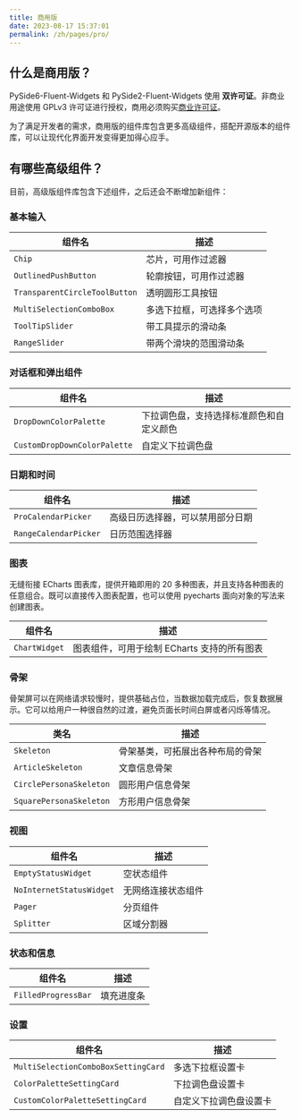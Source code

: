 ```yaml
---
title: 商用版
date: 2023-08-17 15:37:01
permalink: /zh/pages/pro/
---
```


## 什么是商用版？
PySide6-Fluent-Widgets 和 PySide2-Fluent-Widgets 使用 **双许可证**。非商业用途使用 GPLv3 许可证进行授权，商用必须购买[商业许可证](/zh/price)。

为了满足开发者的需求，商用版的组件库包含更多高级组件，搭配开源版本的组件库，可以让现代化界面开发变得更加得心应手。

## 有哪些高级组件？
目前，高级版组件库包含下述组件，之后还会不断增加新组件：

### 基本输入

| 组件名                        | 描述                       |
| ----------------------------- | -------------------------- |
| `Chip`                        | 芯片，可用作过滤器         |
| `OutlinedPushButton`          | 轮廓按钮，可用作过滤器     |
| `TransparentCircleToolButton` | 透明圆形工具按钮           |
| `MultiSelectionComboBox`      | 多选下拉框，可选择多个选项 |
| `ToolTipSlider`               | 带工具提示的滑动条         |
| `RangeSlider`                 | 带两个滑块的范围滑动条     |

### 对话框和弹出组件

| 组件名                       | 描述                                     |
| ---------------------------- | ---------------------------------------- |
| `DropDownColorPalette`       | 下拉调色盘，支持选择标准颜色和自定义颜色 |
| `CustomDropDownColorPalette` | 自定义下拉调色盘                         |

### 日期和时间
| 组件名                | 描述                             |
| --------------------- | -------------------------------- |
| `ProCalendarPicker`   | 高级日历选择器，可以禁用部分日期 |
| `RangeCalendarPicker` | 日历范围选择器                   |


### 图表

无缝衔接 ECharts 图表库，提供开箱即用的 20 多种图表，并且支持各种图表的任意组合。既可以直接传入图表配置，也可以使用 pyecharts 面向对象的写法来创建图表。

| 组件名        | 描述                                        |
| ------------- | ------------------------------------------- |
| `ChartWidget` | 图表组件，可用于绘制 ECharts 支持的所有图表 |

### 骨架

骨架屏可以在网络请求较慢时，提供基础占位，当数据加载完成后，恢复数据展示。它可以给用户一种很自然的过渡，避免页面长时间白屏或者闪烁等情况。

| 类名                    | 描述                             |
| ----------------------- | -------------------------------- |
| `Skeleton`              | 骨架基类，可拓展出各种布局的骨架 |
| `ArticleSkeleton`       | 文章信息骨架                     |
| `CirclePersonaSkeleton` | 圆形用户信息骨架                 |
| `SquarePersonaSkeleton` | 方形用户信息骨架                 |

### 视图
| 组件名                   | 描述               |
| ------------------------ | ------------------ |
| `EmptyStatusWidget`      | 空状态组件         |
| `NoInternetStatusWidget` | 无网络连接状态组件 |
| `Pager`                  | 分页组件           |
| `Splitter`               | 区域分割器         |

### 状态和信息
| 组件名              | 描述       |
| ------------------- | ---------- |
| `FilledProgressBar` | 填充进度条 |

### 设置
| 组件名                              | 描述                   |
| ----------------------------------- | ---------------------- |
| `MultiSelectionComboBoxSettingCard` | 多选下拉框设置卡       |
| `ColorPaletteSettingCard`           | 下拉调色盘设置卡       |
| `CustomColorPaletteSettingCard`     | 自定义下拉调色盘设置卡 |

